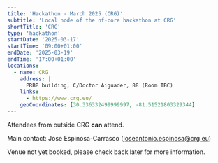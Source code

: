 ```yaml
---
title: 'Hackathon - March 2025 (CRG)'
subtitle: 'Local node of the nf-core hackathon at CRG'
shortTitle: 'CRG'
type: 'hackathon'
startDate: '2025-03-17'
startTime: '09:00+01:00'
endDate: '2025-03-19'
endTime: '17:00+01:00'
locations:
  - name: CRG
    address: |
      PRBB building, C/Doctor Aiguader, 88 (Room TBC)
    links:
      - https://www.crg.eu/
    geoCoordinates: [30.336332499999997, -81.51521803329344]
---
```


Attendees from outside CRG **can** attend.

Main contact: Jose Espinosa-Carrasco ([joseantonio.espinosa@crg.eu](mailto:joseantonio.espinosa@crg.eu))

Venue not yet booked, please check back later for more information.
